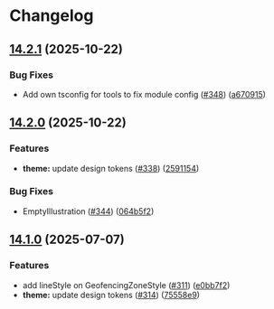 # Changelog

## [14.2.1](https://github.com/AtB-AS/design-system/compare/theme@v14.2.0...theme@v14.2.1) (2025-10-22)


### Bug Fixes

* Add own tsconfig for tools to fix module config ([#348](https://github.com/AtB-AS/design-system/issues/348)) ([a670915](https://github.com/AtB-AS/design-system/commit/a67091591c4e7863fa133722e6cdc7d693249503))

## [14.2.0](https://github.com/AtB-AS/design-system/compare/theme@v14.1.0...theme@v14.2.0) (2025-10-22)


### Features

* **theme:** update design tokens ([#338](https://github.com/AtB-AS/design-system/issues/338)) ([2591154](https://github.com/AtB-AS/design-system/commit/2591154bb4faba716fb94913622ce3e12d83e056))


### Bug Fixes

* EmptyIllustration ([#344](https://github.com/AtB-AS/design-system/issues/344)) ([064b5f2](https://github.com/AtB-AS/design-system/commit/064b5f2550ac952637c847d582027fb212021c6b))

## [14.1.0](https://github.com/AtB-AS/design-system/compare/theme@v14.0.1...theme@v14.1.0) (2025-07-07)


### Features

* add lineStyle on GeofencingZoneStyle ([#311](https://github.com/AtB-AS/design-system/issues/311)) ([e0bb7f2](https://github.com/AtB-AS/design-system/commit/e0bb7f27339f0badcaabf13bc7ff1d828028d65c))
* **theme:** update design tokens ([#314](https://github.com/AtB-AS/design-system/issues/314)) ([75558e9](https://github.com/AtB-AS/design-system/commit/75558e94fad80d6614cf4ddf75f6e3f58283a759))
